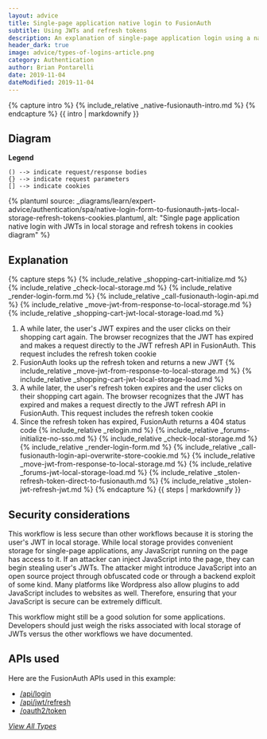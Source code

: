 ```yaml
---
layout: advice
title: Single-page application native login to FusionAuth
subtitle: Using JWTs and refresh tokens
description: An explanation of single-page application login using a native login form that submits directly to FusionAuth and uses JWTs in local storage and refresh tokens in cookies
header_dark: true
image: advice/types-of-logins-article.png
category: Authentication
author: Brian Pontarelli
date: 2019-11-04
dateModified: 2019-11-04
---
```


{% capture intro %}
{% include_relative _native-fusionauth-intro.md %}
{% endcapture %}
{{ intro | markdownify }}

## Diagram

**Legend**

```text
() --> indicate request/response bodies
{} --> indicate request parameters
[] --> indicate cookies
```

{% plantuml source: _diagrams/learn/expert-advice/authentication/spa/native-login-form-to-fusionauth-jwts-local-storage-refresh-tokens-cookies.plantuml, alt: "Single page application native login with JWTs in local storage and refresh tokens in cookies diagram" %}

## Explanation

{% capture steps %}
{% include_relative _shopping-cart-initialize.md %}
{% include_relative _check-local-storage.md %}
{% include_relative _render-login-form.md %}
{% include_relative _call-fusionauth-login-api.md %}
{% include_relative _move-jwt-from-response-to-local-storage.md %}
{% include_relative _shopping-cart-jwt-local-storage-load.md %}
1. A while later, the user's JWT expires and the user clicks on their shopping cart again. The browser recognizes that the JWT has expired and makes a request directly to the JWT refresh API in FusionAuth. This request includes the refresh token cookie
1. FusionAuth looks up the refresh token and returns a new JWT
{% include_relative _move-jwt-from-response-to-local-storage.md %}
{% include_relative _shopping-cart-jwt-local-storage-load.md %}
1. A while later, the user's refresh token expires and the user clicks on their shopping cart again. The browser recognizes that the JWT has expired and makes a request directly to the JWT refresh API in FusionAuth. This request includes the refresh token cookie
1. Since the refresh token has expired, FusionAuth returns a 404 status code
{% include_relative _relogin.md %}
{% include_relative _forums-initialize-no-sso.md %}
{% include_relative _check-local-storage.md %}
{% include_relative _render-login-form.md %}
{% include_relative _call-fusionauth-login-api-overwrite-store-cookie.md %}
{% include_relative _move-jwt-from-response-to-local-storage.md %}
{% include_relative _forums-jwt-local-storage-load.md %}
{% include_relative _stolen-refresh-token-direct-to-fusionauth.md %}
{% include_relative _stolen-jwt-refresh-jwt.md %}
{% endcapture %}
{{ steps | markdownify }}

## Security considerations

This workflow is less secure than other workflows because it is storing the user's JWT in local storage. While local storage provides convenient storage for single-page applications, any JavaScript running on the page has access to it. If an attacker can inject JavaScript into the page, they can begin stealing user's JWTs. The attacker might introduce JavaScript into an open source project through obfuscated code or through a backend exploit of some kind. Many platforms like Wordpress also allow plugins to add JavaScript includes to websites as well. Therefore, ensuring that your JavaScript is secure can be extremely difficult.

This workflow might still be a good solution for some applications. Developers should just weigh the risks associated with local storage of JWTs versus the other workflows we have documented.

## APIs used

Here are the FusionAuth APIs used in this example:

* [/api/login](/docs/v1/tech/apis/login#authenticate-a-user)
* [/api/jwt/refresh](/docs/v1/tech/apis/jwt#refresh-a-jwt)
* [/oauth2/token](/docs/v1/tech/oauth/endpoints#refresh-token-grant-request)

[_View All Types_](/learn/expert-advice/authentication/login-authentication-workflows)
